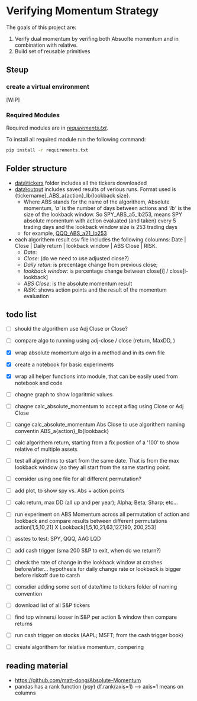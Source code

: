 
# Verifying Momentum Strategy

The goals of this project are:

1. Verify dual momentum by verifing both Absuolte momentum and in combination with relative.
2. Build set of reusable primitives

## Steup

### create a virtual environment

[WIP]

### Required Modules

Required modules are in *[requirements.txt](./requirements.txt)*.

To install all required module run the following command:

```bash
pip install -r requirements.txt
```

## Folder structure

- [data\tickers](./data/tickers) folder includes all the tickers downloaded
- [data\output](./data/output) includes saved results of verious runs. Format used is {tickername}_ABS_a{action}_lb{lookback size}.
  - Where ABS stands for the name of the algorithem, Absolute momentum,  *'a'* is the number of days between actions and *'lb'* is the size of the lookback window. So SPY_ABS_a5_lb253, means SPY absolute momentum with action evaluated (and taken) every 5 trading days and the lookback window size is 253 trading days
  - for example, [QQQ_ABS_a21_lb253](./data/output/QQQ_ABS_a21_lb253.csv)
- each algorithem result csv file includes the following coloumns: Date | Close | Daily return | lookback window | ABS Close | RISK.
  - *Date*:
  - *Close*: (do we need to use adjusted close?)
  - *Daily retun*: is precentage change from previous close;
  - *lookback window*: is percentage change between close[i] / close[i- lookback]
  - *ABS Close*: is the absolute momentum result
  - *RISK*: shows action points and the result of the momentum evaluation

## todo list

- [ ] should the algorithem use Adj Close or Close?
- [ ] compare algo to running using adj-close / close (return, MaxDD, )
- [x] wrap absolute momentum algo in a method and in its own file
- [x] create a notebook for basic experiments
- [x] wrap all helper functions into module, that can be easily used from notebook and code
- [ ] chagne graph to show logaritmic values
- [ ] chagne calc_absolute_momentum to accept a flag using Close or Adj Close
- [ ] cange calc_absolute_momentum Abs Close to use algorithem naming conventin ABS_a{action}_lb{lookback}
- [ ] calc algorithem return, starting from a fix postion of a '100' to show relative of multiple assets
- [ ] test all algorithms to start from the same date. That is from the max lookback window (so they all start from the same starting point.
- [ ] consider using one file for all different permutation?
- [ ] add plot, to show spy vs. Abs + action points
- [ ] calc return, max DD (all up and per year); Alpha; Beta; Sharp; etc...
- [ ] run experiment on ABS Momentum across all permutation of action and lookback and compare results between different permutations action[1,5,10,21] X Lookback[1,5,10,21,63,127,190, 200,253]
- [ ] asstes to test: SPY, QQQ, AAG LQD

- [ ] add cash trigger (sma 200 S&P to exit, when do we return?)
- [ ] check the rate of change in the lookback window at crashes before/after... hypothesis for daily change rate or lookback is bigger before riskoff due to carsh
- [ ] consdier adding some sort of date/time to tickers folder of naming convention
- [ ] download list of all S&P tickers
- [ ] find top winners/ looser in S&P per action & window then compare returns
- [ ] run cash trigger on stocks (AAPL; MSFT; from the cash trigger book)
- [ ] create algorithem for relative momentum, compering

## reading material

- https://github.com/matt-dong/Absolute-Momentum
- pandas has a rank function (*yay*) df.rank(axis=1) --> axis=1 means on columns
